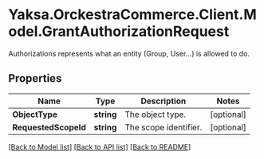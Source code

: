 # Yaksa.OrckestraCommerce.Client.Model.GrantAuthorizationRequest
Authorizations represents what an entity (Group, User...) is allowed to do.

## Properties

Name | Type | Description | Notes
------------ | ------------- | ------------- | -------------
**ObjectType** | **string** | The object type. | [optional] 
**RequestedScopeId** | **string** | The scope identifier. | [optional] 

[[Back to Model list]](../README.md#documentation-for-models) [[Back to API list]](../README.md#documentation-for-api-endpoints) [[Back to README]](../README.md)

